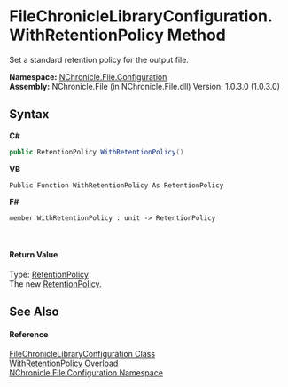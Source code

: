 # FileChronicleLibraryConfiguration.WithRetentionPolicy Method 
 

Set a standard retention policy for the output file.

**Namespace:**&nbsp;<a href="N_NChronicle_File_Configuration.md">NChronicle.File.Configuration</a><br />**Assembly:**&nbsp;NChronicle.File (in NChronicle.File.dll) Version: 1.0.3.0 (1.0.3.0)

## Syntax

**C#**<br />
``` C#
public RetentionPolicy WithRetentionPolicy()
```

**VB**<br />
``` VB
Public Function WithRetentionPolicy As RetentionPolicy
```

**F#**<br />
``` F#
member WithRetentionPolicy : unit -> RetentionPolicy 

```

<br />

#### Return Value
Type: <a href="T_NChronicle_File_RetentionPolicy.md">RetentionPolicy</a><br />The new <a href="T_NChronicle_File_RetentionPolicy.md">RetentionPolicy</a>.

## See Also


#### Reference
<a href="T_NChronicle_File_Configuration_FileChronicleLibraryConfiguration.md">FileChronicleLibraryConfiguration Class</a><br /><a href="Overload_NChronicle_File_Configuration_FileChronicleLibraryConfiguration_WithRetentionPolicy.md">WithRetentionPolicy Overload</a><br /><a href="N_NChronicle_File_Configuration.md">NChronicle.File.Configuration Namespace</a><br />
